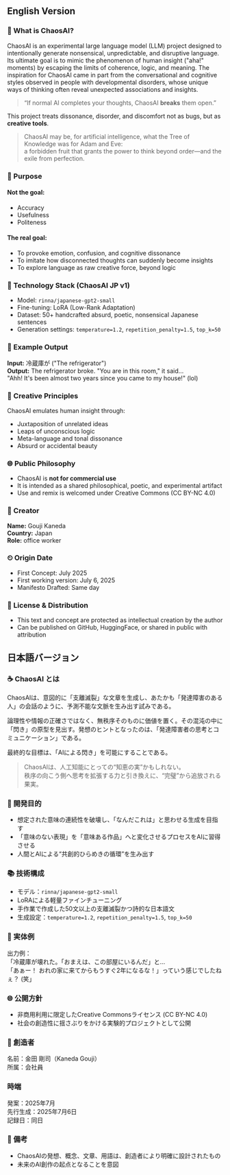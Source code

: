 
## English Version

### 🧠 What is ChaosAI?

ChaosAI is an experimental large language model (LLM) project designed to intentionally generate nonsensical, unpredictable, and disruptive language. Its ultimate goal is to mimic the phenomenon of human insight ("aha!" moments) by escaping the limits of coherence, logic, and meaning. The inspiration for ChaosAI came in part from the conversational and cognitive styles observed in people with developmental disorders, whose unique ways of thinking often reveal unexpected associations and insights.

> “If normal AI completes your thoughts, ChaosAI **breaks** them open.”

This project treats dissonance, disorder, and discomfort not as bugs, but as **creative tools**.

> ChaosAI may be, for artificial intelligence, what the Tree of Knowledge was for Adam and Eve:  
> a forbidden fruit that grants the power to think beyond order—and the exile from perfection.

### 🚀 Purpose

#### Not the goal:

- Accuracy
- Usefulness
- Politeness

#### The real goal:

- To provoke emotion, confusion, and cognitive dissonance
- To imitate how disconnected thoughts can suddenly become insights
- To explore language as raw creative force, beyond logic

### 🧩 Technology Stack (ChaosAI JP v1)

- Model: `rinna/japanese-gpt2-small`
- Fine-tuning: LoRA (Low-Rank Adaptation)
- Dataset: 50+ handcrafted absurd, poetic, nonsensical Japanese sentences
- Generation settings: `temperature=1.2`, `repetition_penalty=1.5`, `top_k=50`

### 🎨 Example Output

**Input:** 冷蔵庫が ("The refrigerator")  
**Output:** The refrigerator broke. "You are in this room," it said...  
"Ahh! It's been almost two years since you came to my house!" (lol)

### 🌟 Creative Principles

ChaosAI emulates human insight through:

- Juxtaposition of unrelated ideas
- Leaps of unconscious logic
- Meta-language and tonal dissonance
- Absurd or accidental beauty

### 🌐 Public Philosophy

- ChaosAI is **not for commercial use**
- It is intended as a shared philosophical, poetic, and experimental artifact
- Use and remix is welcomed under Creative Commons (CC BY-NC 4.0)

### 👤 Creator

**Name:** Gouji Kaneda  
**Country:** Japan  
**Role:** office worker

### ⏲ Origin Date

- First Concept: July 2025
- First working version: July 6, 2025
- Manifesto Drafted: Same day

### 🔖 License & Distribution

- This text and concept are protected as intellectual creation by the author
- Can be published on GitHub, HuggingFace, or shared in public with attribution


## 日本語バージョン

### ☕️ ChaosAI とは

ChaosAIは、意図的に「支離滅裂」な文章を生成し、あたかも「発達障害のある人」の会話のように、予測不能な文脈を生み出す試みである。

論理性や情報の正確さではなく、無秩序そのものに価値を置く。その混沌の中に「閃き」の原型を見出す。発想のヒントとなったのは、「発達障害者の思考とコミュニケーション」である。

最終的な目標は、「AIによる閃き」を可能にすることである。

> ChaosAIは、人工知能にとっての“知恵の実”かもしれない。  
> 秩序の向こう側へ思考を拡張する力と引き換えに、“完璧”から追放される果実。

### 🌈 開発目的

- 想定された意味の連続性を破壊し、「なんだこれは」と思わせる生成を目指す
- 「意味のない表現」を「意味ある作品」へと変化させるプロセスをAIに習得させる
- 人間とAIによる“共創的ひらめきの循環”を生み出す

### 📚 技術構成

- モデル：`rinna/japanese-gpt2-small`
- LoRAによる軽量ファインチューニング
- 手作業で作成した50文以上の支離滅裂かつ詩的な日本語文
- 生成設定：`temperature=1.2`, `repetition_penalty=1.5`, `top_k=50`

### 🌿 実体例

出力例：  
「冷蔵庫が壊れた。「おまえは、この部屋にいるんだ」と…  
「あぁー！ おれの家に来てからもうすぐ2年になるな！」っていう感じでしたねぇ？ (笑」

### 🌐 公開方針

- 非商用利用に限定したCreative Commonsライセンス (CC BY-NC 4.0)
- 社会の創造性に揺さぶりをかける実験的プロジェクトとして公開

### 👤 創造者

名前：金田 剛司（Kaneda Gouji）  
所属：会社員

### 時端

発案：2025年7月  
先行生成：2025年7月6日  
記録日：同日

### 📝 備考

- ChaosAIの発想、概念、文章、用語は、創造者により明確に設計されたもの
- 未来のAI創作の起点となることを意図
